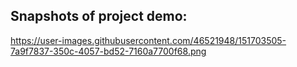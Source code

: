 ## Snapshots of project demo:
https://user-images.githubusercontent.com/46521948/151703505-7a9f7837-350c-4057-bd52-7160a7700f68.png
